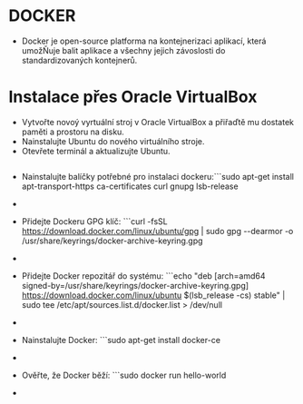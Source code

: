 # DOCKER
- Docker je open-source platforma na kontejnerizaci aplikací, která umožŇuje balit aplikace a všechny jejich závoslosti do standardizovaných kontejnerů.
# Instalace přes Oracle VirtualBox
- Vytvořte novoý vyrtuální stroj v Oracle VirtualBox a přiřaďtě mu dostatek paměti a prostoru na disku.
- Nainstalujte Ubuntu do nového virtuálního stroje.
- Otevřete terminál a aktualizujte Ubuntu.
```sudo apt-get update
```
- Nainstalujte balíčky potřebné pro instalaci dockeru:```sudo apt-get install apt-transport-https ca-certificates curl gnupg lsb-release
- ```
- Přidejte Dockeru GPG klíč: ```curl -fsSL https://download.docker.com/linux/ubuntu/gpg | sudo gpg --dearmor -o /usr/share/keyrings/docker-archive-keyring.gpg
- ```
- Přidejte Docker repozitář do systému: ```echo "deb [arch=amd64 signed-by=/usr/share/keyrings/docker-archive-keyring.gpg] https://download.docker.com/linux/ubuntu $(lsb_release -cs) stable" | sudo tee /etc/apt/sources.list.d/docker.list > /dev/null
- ```
- Nainstalujte Docker: ```sudo apt-get install docker-ce
- ```
- Ověřte, že Docker běží: ```sudo docker run hello-world
- ```
